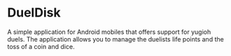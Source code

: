DuelDisk
================
A simple application for Android mobiles that offers support for yugioh duels. The application allows you to manage the duelists life points and the toss of a coin and dice.
